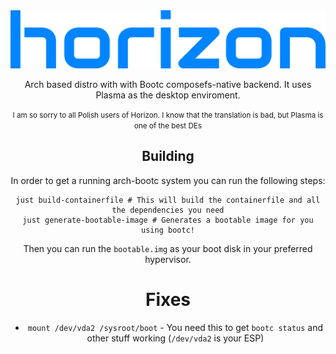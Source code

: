 <center align="center"> <img src="https://raw.githubusercontent.com/horizonlinux/horizon/refs/heads/main/horizon%20color.png" </center>

Arch based distro with with Bootc composefs-native backend. It uses Plasma as the desktop enviroment.


<small>I am so sorry to all Polish users of Horizon. I know that the translation is bad, but Plasma is one of the best DEs</small>

## Building

In order to get a running arch-bootc system you can run the following steps:
```shell
just build-containerfile # This will build the containerfile and all the dependencies you need
just generate-bootable-image # Generates a bootable image for you using bootc!
```

Then you can run the `bootable.img` as your boot disk in your preferred hypervisor.

# Fixes

- `mount /dev/vda2 /sysroot/boot` - You need this to get `bootc status` and other stuff working (`/dev/vda2` is your ESP)
